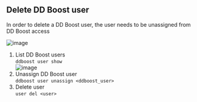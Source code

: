 ## Delete DD Boost user

In order to delete a DD Boost user, the user needs to be unassigned from DD Boost access

![image](https://github.com/user-attachments/assets/8af1cffd-245a-4f6e-b7fe-0894a58220d7)

1. List DD Boost users\
`ddboost user show`\
![image](https://github.com/iamfabo/dellemc/assets/60046736/cc29883e-7999-4cc8-a3c3-b04baaff93ad)
3. Unassign DD Boost user\
`ddboost user unassign <ddboost_user>`
4. Delete user\
`user del <user>`
